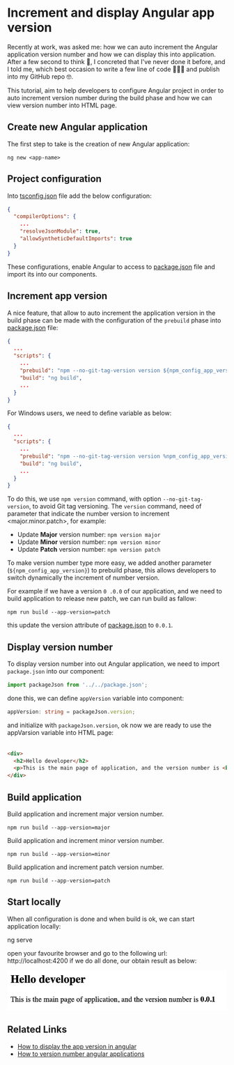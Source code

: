 # Increment and display Angular app version

Recently at work, was asked me: how we can auto increment the Angular application version number and how we can display this
into application.
After a few second to think 🤔, I concreted that I've never done it before, and I told me, which best occasion to write a few line of code 👨🏽‍💻
and publish into my GitHub repo 🤓.

This tutorial, aim to help developers to configure Angular project in order to auto increment version number during the build phase
and how we can view version number into HTML page.

## Create new Angular application

The first step to take is the creation of new Angular application:

```shell
ng new <app-name>
```

## Project configuration

Into [tsconfig.json](tsconfig.json) file add the below configuration:

```json
{
  "compilerOptions": {
    ...
    "resolveJsonModule": true,
    "allowSyntheticDefaultImports": true
  }
}
```

These configurations, enable Angular to access to [package.json](package.json) file and import its
into our components.

## Increment app version

A nice feature, that allow to auto increment the application version in the
build phase can be made with the configuration of the `prebuild` phase into [package.json](package.json) file:

```json
{
  ...
  "scripts": {
    ...
    "prebuild": "npm --no-git-tag-version version ${npm_config_app_version}",
    "build": "ng build",
    ...
  }
}
```

For Windows users, we need to define variable as below:
```json
{
  ...
  "scripts": {
    ...
    "prebuild": "npm --no-git-tag-version version %npm_config_app_version%",
    "build": "ng build",
    ...
  }
}
```


To do this, we use `npm version` command, with option `--no-git-tag-version`, to avoid Git tag versioning.
The `version` command, need of parameter that indicate the number version to increment <major.minor.patch>, for example:

- Update **Major** version number: `npm version major`
- Update **Minor** version number: `npm version minor`
- Update **Patch** version number: `npm version patch`

To make version number type more easy, we added another parameter (`${npm_config_app_version}`) to prebuild phase, this allows
developers to switch dynamically the increment of number version.

For example if we have a version `0
.0.0` of our application, and we need to build application to release new patch,
we can run build as fallow:

```shell
npm run build --app-version=patch
```

this update the version attribute of [package.json](package.json) to `0.0.1`.

## Display version number

To display version number into out Angular application, we need to import `package.json` into our component:

```typescript
import packageJson from '../../package.json';
```

done this, we can define `appVersion` variable into component:

```typescript
appVersion: string = packageJson.version;
```

and initialize with `packageJson.version`, ok now we are ready to use
the appVarsion variable into HTML page:

```html

<div>
  <h2>Hello developer</h2>
  <p>This is the main page of application, and the version number is <b>{{appVersion}}</b></p>
</div>
```

## Build application

Build application and increment major version number.

```shell
npm run build --app-version=major
```

Build application and increment minor version number.

```shell
npm run build --app-version=minor
```

Build application and increment patch version number.

```shell
npm run build --app-version=patch
```

## Start locally

When all configuration is done and when build is ok, we can start application locally:

ng serve

open your favourite browser and go to the following url: http://localhost:4200
if we do all done, our obtain result as below:

![App version](docs/screen-app-version.png "App version")

## Related Links

- [How to display the app version in angular](https://stackoverflow.com/questions/34907682/how-to-display-the-app-version-in-angular)
- [How to version number angular applications](https://medium.com/@tolvaly.zs/how-to-version-number-angular-6-applications-4436c03a3bd3)
